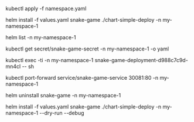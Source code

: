 kubectl apply -f namespace.yaml

helm install -f values.yaml snake-game ./chart-simple-deploy -n my-namespace-1

helm list -n my-namespace-1

kubectl get secret/snake-game-secret -n my-namespace-1 -o yaml

kubectl exec -ti -n my-namespace-1 snake-game-deployment-d988c7c9d-mn4cl -- sh

kubectl port-forward service/snake-game-service 30081:80 -n my-namespace-1

helm uninstall snake-game -n my-namespace-1

helm install -f values.yaml snake-game ./chart-simple-deploy -n my-namespace-1 --dry-run --debug

